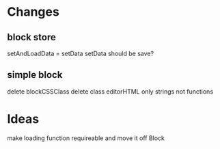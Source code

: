 # Changes

## block store
setAndLoadData = setData
setData should be save?
## simple block
delete blockCSSClass
delete class
editorHTML only strings not functions

# Ideas
make loading function requireable and move it off Block

